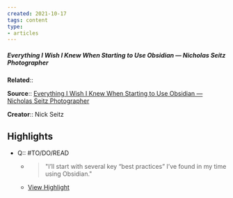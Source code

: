 ```yaml
---
created: 2021-10-17
tags: content
type: 
- articles
---
```

##### Everything I Wish I Knew When Starting to Use Obsidian — Nicholas Seitz Photographer

**Related**:: 

**Source**:: [Everything I Wish I Knew When Starting to Use Obsidian — Nicholas Seitz Photographer](https://nickseitz.com/writing/obsidian-day-one-starterpack)

**Creator**:: Nick Seitz

## Highlights
- Q:: #TO/DO/READ
    - > "I’ll start with several key “best practices” I’ve found in my time using Obsidian." 
    - [View Highlight](https://nickseitz.com/writing/obsidian-day-one-starterpack?__readwiseLocation=0%2F2%2F0%2F6%2F0%2F0%2F0%2F1%2F3%2F1%2F1%2F1%2F1%2F3%2F1%2F1%2F5%2F1%3A0%2C0%2F2%2F0%2F6%2F0%2F0%2F0%2F1%2F3%2F1%2F1%2F1%2F1%2F3%2F1%2F1%2F5%2F1%3A82#:~:text=I%E2%80%99ll%20start%20with%20several%20key%2Cin%20my%20time%20using%20Obsidian.)

